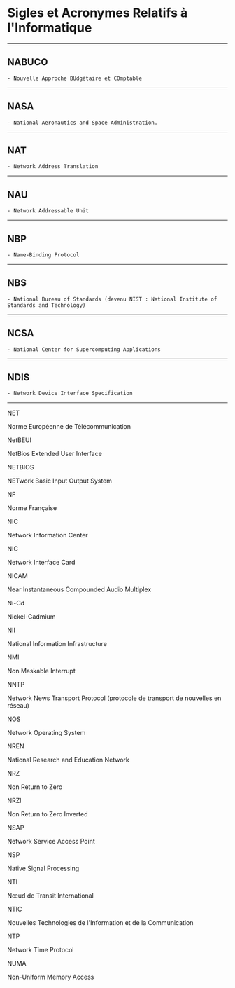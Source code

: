 # **Sigles et Acronymes Relatifs à l'Informatique**

---
## **NABUCO**

    - Nouvelle Approche BUdgétaire et COmptable
---
## **NASA**

    - National Aeronautics and Space Administration.
---
## **NAT**

    - Network Address Translation
---
## **NAU**

    - Network Addressable Unit
---
## **NBP**

    - Name-Binding Protocol
---
## **NBS**

    - National Bureau of Standards (devenu NIST : National Institute of Standards and Technology)
---
## **NCSA**

    - National Center for Supercomputing Applications
---
## **NDIS**

    - Network Device Interface Specification
---
NET

Norme Européenne de Télécommunication

NetBEUI

NetBios Extended User Interface

NETBIOS

NETwork Basic Input Output System

NF

Norme Française

NIC

Network Information Center

NIC

Network Interface Card

NICAM

Near Instantaneous Compounded Audio Multiplex

Ni-Cd

Nickel-Cadmium

NII

National Information Infrastructure

NMI

Non Maskable Interrupt

NNTP

Network News Transport Protocol (protocole de transport de nouvelles en réseau)

NOS

Network Operating System

NREN

National Research and Education Network

NRZ

Non Return to Zero

NRZI

Non Return to Zero Inverted

NSAP

Network Service Access Point

NSP

Native Signal Processing

NTI

Nœud de Transit International

NTIC

Nouvelles Technologies de l'Information et de la Communication

NTP

Network Time Protocol

NUMA

Non-Uniform Memory Access